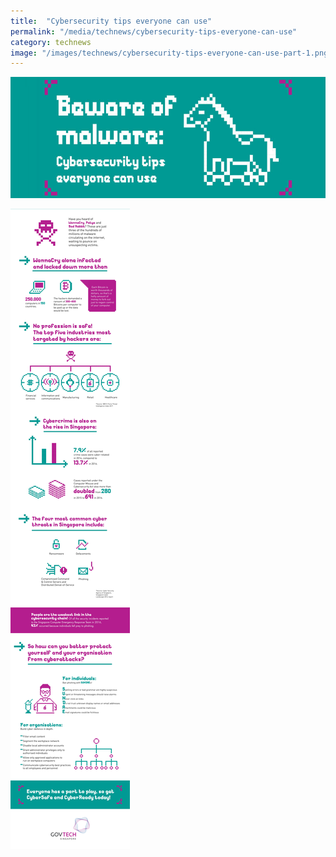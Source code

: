 ```yaml
---
title:  "Cybersecurity tips everyone can use"
permalink: "/media/technews/cybersecurity-tips-everyone-can-use"
category: technews
image: "/images/technews/cybersecurity-tips-everyone-can-use-part-1.png"
---
```


![cybersecurity tips everyone can use](/images/technews/cybersecurity-tips-everyone-can-use-part-1.png)

![cybersecurity tips everyone can use](/images/technews/cybersecurity-tips-everyone-can-use-part-2.png)
